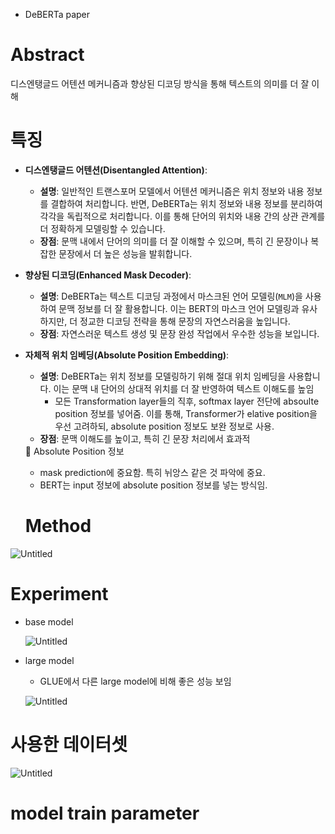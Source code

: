 - DeBERTa paper

# Abstract
디스엔탱글드 어텐션 메커니즘과 향상된 디코딩 방식을 통해 텍스트의 의미를 더 잘 이해

# 특징

- **디스엔탱글드 어텐션(Disentangled Attention)**:
    - **설명**: 일반적인 트랜스포머 모델에서 어텐션 메커니즘은 위치 정보와 내용 정보를 결합하여 처리합니다. 반면, DeBERTa는 위치 정보와 내용 정보를 분리하여 각각을 독립적으로 처리합니다. 이를 통해 단어의 위치와 내용 간의 상관 관계를 더 정확하게 모델링할 수 있습니다.
    - **장점**: 문맥 내에서 단어의 의미를 더 잘 이해할 수 있으며, 특히 긴 문장이나 복잡한 문장에서 더 높은 성능을 발휘합니다.
- **향상된 디코딩(Enhanced Mask Decoder)**:
    - **설명**: DeBERTa는 텍스트 디코딩 과정에서 마스크된 언어 모델링(`MLM`)을 사용하여 문맥 정보를 더 잘 활용합니다. 이는 BERT의 마스크 언어 모델링과 유사하지만, 더 정교한 디코딩 전략을 통해 문장의 자연스러움을 높입니다.
    - **장점**: 자연스러운 텍스트 생성 및 문장 완성 작업에서 우수한 성능을 보입니다.
- **자체적 위치 임베딩(Absolute Position Embedding)**:
    - **설명**: DeBERTa는 위치 정보를 모델링하기 위해 절대 위치 임베딩을 사용합니다. 이는 문맥 내 단어의 상대적 위치를 더 잘 반영하여 텍스트 이해도를 높임
        - 모든 Transformation layer들의 직후, softmax layer 전단에 absoulte position 정보를 넣어줌. 이를 통해, Transformer가 elative position을 우선 고려하되, absolute position 정보도 보완 정보로 사용.
    - **장점**: 문맥 이해도를 높이고, 특히 긴 문장 처리에서 효과적
    
    <aside>
    📌 Absolute Position 정보
    
    - mask prediction에 중요함. 특히 뉘앙스 같은 것 파악에 중요.
    - BERT는 input 정보에 absolute position 정보를 넣는 방식임.
    </aside>

    # Method

![Untitled](https://prod-files-secure.s3.us-west-2.amazonaws.com/d3d50318-705b-4369-85f8-2f0d0d9603f7/9974d45b-893c-405f-838b-2c3fa59de222/Untitled.png)

# Experiment

- base model
    
    ![Untitled](https://prod-files-secure.s3.us-west-2.amazonaws.com/d3d50318-705b-4369-85f8-2f0d0d9603f7/beb7432f-a7ad-41cc-b160-fb2863d2b252/Untitled.png)
    
- large model
    - GLUE에서 다른 large model에 비해 좋은 성능 보임
    
    ![Untitled](https://prod-files-secure.s3.us-west-2.amazonaws.com/d3d50318-705b-4369-85f8-2f0d0d9603f7/40e41f65-ec28-45ed-b32a-9fbc09c7ce48/Untitled.png)
    

# 사용한 데이터셋

![Untitled](https://prod-files-secure.s3.us-west-2.amazonaws.com/d3d50318-705b-4369-85f8-2f0d0d9603f7/ad47ba38-ebce-4cd4-b23b-16f53d615c54/Untitled.png)

# model train parameter
